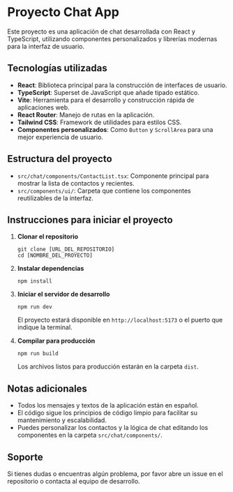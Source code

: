 # Proyecto Chat App

Este proyecto es una aplicación de chat desarrollada con React y TypeScript, utilizando componentes personalizados y librerías modernas para la interfaz de usuario.

## Tecnologías utilizadas

- **React**: Biblioteca principal para la construcción de interfaces de usuario.
- **TypeScript**: Superset de JavaScript que añade tipado estático.
- **Vite**: Herramienta para el desarrollo y construcción rápida de aplicaciones web.
- **React Router**: Manejo de rutas en la aplicación.
- **Tailwind CSS**: Framework de utilidades para estilos CSS.
- **Componentes personalizados**: Como `Button` y `ScrollArea` para una mejor experiencia de usuario.

## Estructura del proyecto

- `src/chat/components/ContactList.tsx`: Componente principal para mostrar la lista de contactos y recientes.
- `src/components/ui/`: Carpeta que contiene los componentes reutilizables de la interfaz.

## Instrucciones para iniciar el proyecto

1. **Clonar el repositorio**

   ```
   git clone [URL_DEL_REPOSITORIO]
   cd [NOMBRE_DEL_PROYECTO]
   ```

2. **Instalar dependencias**

   ```
   npm install
   ```

3. **Iniciar el servidor de desarrollo**

   ```
   npm run dev
   ```

   El proyecto estará disponible en `http://localhost:5173` o el puerto que indique la terminal.

4. **Compilar para producción**

   ```
   npm run build
   ```

   Los archivos listos para producción estarán en la carpeta `dist`.

## Notas adicionales

- Todos los mensajes y textos de la aplicación están en español.
- El código sigue los principios de código limpio para facilitar su mantenimiento y escalabilidad.
- Puedes personalizar los contactos y la lógica de chat editando los componentes en la carpeta `src/chat/components/`.

## Soporte

Si tienes dudas o encuentras algún problema, por favor abre un issue en el repositorio o contacta al equipo de desarrollo.
